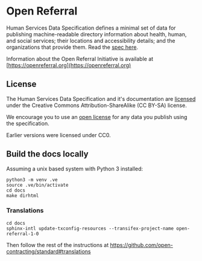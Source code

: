 # Open Referral

Human Services Data Specification defines a minimal set of data for publishing machine-readable directory information about health, human, and social services; their locations and accessibility details; and the organizations that provide them. Read the [spec here](Human%20Services%20Data%20Specification%20%20v1.0.md).

Information about the Open Referral Initiative is available at [https://openreferral.org](https://openreferral.org)

## License

The Human Services Data Specification and it's documentation are [licensed](LICENSE) under the Creative Commons Attribution-ShareAlike (CC BY-SA) license.

We encourage you to use an [open license](http://licenses.opendefinition.org/) for any data you publish using the specification. 

Earlier versions were licensed under CC0.



## Build the docs locally

Assuming a unix based system with Python 3 installed:

```
python3 -m venv .ve    
source .ve/bin/activate
cd docs
make dirhtml
```

### Translations

```
cd docs
sphinx-intl update-txconfig-resources --transifex-project-name open-referral-1-0
```

Then follow the rest of the instructions at https://github.com/open-contracting/standard#translations
